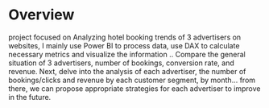 # Overview
project focused on Analyzing hotel booking trends of 3 advertisers on websites, I mainly use Power BI to process data, use DAX to calculate necessary metrics and visualize the information .. Compare the general situation of 3 advertisers, number of bookings, conversion rate, and revenue. Next, delve into the analysis of each advertiser, the number of bookings/clicks and revenue by each customer segment, by month... from there, we can propose appropriate strategies for each advertiser to improve in the future. 
